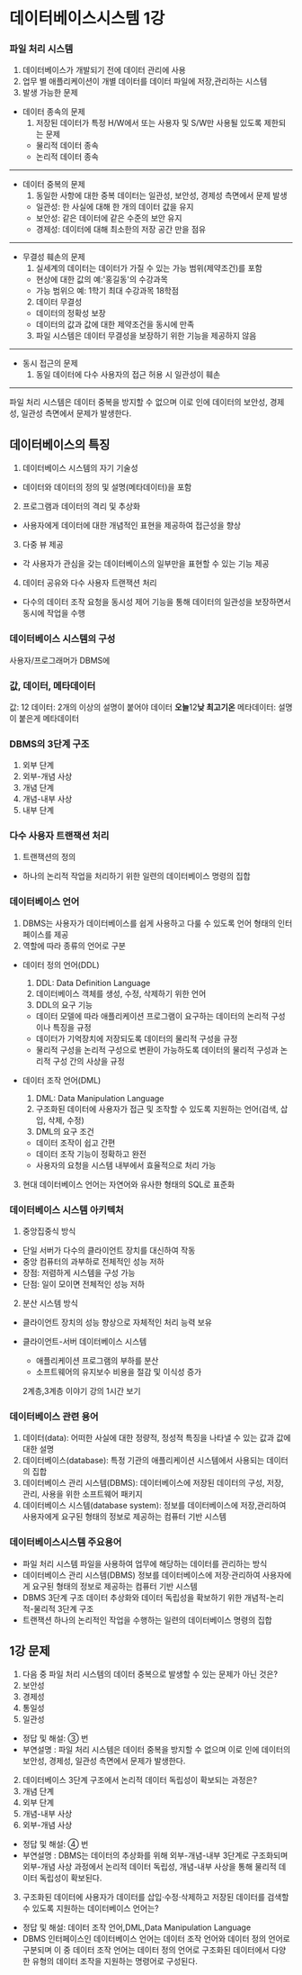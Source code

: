 # 데이터베이스시스템 1강 

### 파일 처리 시스템
1. 데이터베이스가 개발되기 전에 데이터 관리에 사용
2. 업무 별 애플리케이션이 개별 데이터를 데이터 파일에 저장,관리하는 시스템
3. 발생 가능한 문제
  - 데이터 종속의 문제
    1. 저장된 데이터가 특정 H/W에서 또는 사용자 및 S/W만 사용될 있도록 제한되는 문제
    - 물리적 데이터 종속
    - 논리적 데이터 종속
<hr/>

  - 데이터 중복의 문제
    1. 동일한 사항에 대한 중복 데이터는 일관성, 보안성, 경제성 측면에서 문제 발생
    - 일관성: 한 사실에 대해 한 개의 데이터 값을 유지
    - 보안성: 같은 데이터에 같은 수준의 보안 유지
    - 경제성: 데이터에 대해 최소한의 저장 공간 만을 점유
<hr/>

  - 무결성 훼손의 문제
    1. 실세계의 데이터는 데이터가 가질 수 있는 가능 범위(제약조건)를 포함
    - 현상에 대한 값의 예:'홍길동'의 수강과목
    - 가능 범위으 예: 1학기 최대 수강과목 18학점
    2. 데이터 무결성
    - 데이터의 정확성 보장
    - 데이터의 값과 값에 대한 제약조건을 동시에 만족
    3. 파일 시스템은 데이터 무결성을 보장하기 위한 기능을 제공하지 않음
<hr/>

  - 동시 접근의 문제 
    1. 동일 데이터에 다수 사용자의 접근 허용 시 일관성이 훼손 
<hr/>

파일 처리 시스템은 데이터 중복을 방지할 수 없으며 이로 인에 데이터의 보안성, 경제성, 일관성 측면에서 문제가 발생한다.

## 데이터베이스의 특징
1. 데이터베이스 시스템의 자기 기술성
- 데이터와 데이터의 정의 및 설명(메타데이터)을 포함
2. 프로그램과 데이터의 격리 및 추상화
- 사용자에게 데이터에 대한 개념적인 표현을 제공하여 접근성을 향상
3. 다중 뷰 제공
- 각 사용자가 관심을 갖는 데이터베이스의 일부만을 표현할 수 있는 기능 제공
4. 데이터 공유와 다수 사용자 트랜잭션 처리
- 다수의 데이터 조작 요청을 동시성 제어 기능을 통해 데이터의 일관성을 보장하면서 동시에 작업을 수행

### 데이터베이스 시스템의 구성
사용자/프로그래머가 DBMS에 

### 값, 데이터, 메타데이터
값: 12
데이터: 2개의 이상의 설명이 붙어야 데이터 **오늘**12**낮 최고기온**
메타데이터: 설명이 붙은게 메타데이터

### DBMS의 3단계 구조
1. 외부 단계 
2. 외부-개념 사상
3. 개념 단계
4. 개념-내부 사상
5. 내부 단계

### 다수 사용자 트랜잭션 처리
1. 트랜잭션의 정의
- 하나의 논리적 작업을 처리하기 위한 일련의 데이터베이스 명령의 집합

### 데이터베이스 언어
1. DBMS는 사용자가 데이터베이스를 쉽게 사용하고 다룰 수 있도록 언어 형태의 인터페이스를 제공
2. 역할에 따라 종류의 언어로 구분
  - 데이터 정의 언어(DDL)
    1. DDL: Data Definition Language
    2. 데이터베이스 객체를 생성, 수정, 삭제하기 위한 언어
    3. DDL의 요구 기능
    - 데이터 모델에 따라 애플리케이션 프로그램이 요구하는 데이터의 논리적 구성이나 특징을 규정
    - 데이터가 기억장치에 저장되도록 데이터의 물리적 구성을 규정
    - 물리적 구성을 논리적 구성으로 변환이 가능하도록 데이터의 물리적 구성과 논리적 구성 간의 사상을 규정

  - 데이터 조작 언어(DML)
    1. DML: Data Manipulation Language
    2. 구조화된 데이터에 사용자가 접근 및 조작할 수 있도록 지원하는 언어(검색, 삽입, 삭제, 수정)
    3. DML의 요구 조건
    - 데이터 조작이 쉽고 간편
    - 데이터 조작 기능이 정확하고 완전
    - 사용자의 요청을 시스템 내부에서 효율적으로 처리 가능 
3. 현대 데이터베이스 언어는 자연어와 유사한 형태의 SQL로 표준화

### 데이터베이스 시스템 아키텍처
1. 중앙집중식 방식
- 단일 서버가 다수의 클라이언트 장치를 대신하여 작동
- 중앙 컴퓨터의 과부하로 전체적인 성능 저하
- 장점: 저렴하게 시스템을 구성 가능
- 단점: 일이 모이면 전체적인 성능 저하
2. 분산 시스템 방식
- 클라이언트 장치의 성능 향상으로 자체적인 처리 능력 보유
- 클라이언트-서버 데이터베이스 시스템
  - 애플리케이션 프로그램의 부하를 분산
  - 소프트웨어의 유지보수 비용을 절감 및 이식성 증가
  
  2계층,3계층 이야기 강의 1시간 보기
### 데이터베이스 관련 용어
1. 데이터(data): 어떠한 사실에 대한 정량적, 정성적 특징을 나타낼 수 있는 값과 값에 대한 설명
2. 데이터베이스(database): 특정 기관의 애플리케이션 시스템에서 사용되는 데이터의 집합
3. 데이터베이스 관리 시스템(DBMS): 데이터베이스에 저장된 데이터의 구성, 저장, 관리, 사용을 위한 소프트웨어 패키지
4. 데이터베이스 시스템(database system): 정보를 데이터베이스에 저장,관리하여 사용자에게 요구된 형태의 정보로 제공하는 컴퓨터 기반 시스템
### 데이터베이스시스템 주요용어
- 파일 처리 시스템
파일을 사용하여 업무에 해당하는 데이터를 관리하는 방식
- 데이터베이스 관리 시스템(DBMS)
정보를 데이터베이스에 저장·관리하여 사용자에게 요구된 형태의 정보로 제공하는 컴퓨터 기반 시스템
- DBMS 3단계 구조
데이터 추상화와 데이터 독립성을 확보하기 위한 개념적-논리적-물리적 3단계 구조
- 트랜잭션
하나의 논리적인 작업을 수행하는 일련의 데이터베이스 명령의 집합

## 1강 문제
1. 다음 중 파일 처리 시스템의 데이터 중복으로 발생할 수 있는 문제가 아닌 것은?
  1. 보안성
  2. 경제성
  3. 통일성
  4. 일관성

* 정답 및 해설:  ③ 번
* 부연설명 : 파일 처리 시스템은 데이터 중복을 방지할 수 없으며 이로 인에 데이터의 보안성, 경제성, 일관성 측면에서 문제가 발생한다.

2. 데이터베이스 3단계 구조에서 논리적 데이터 독립성이 확보되는 과정은?
  1. 개념 단계
  2. 외부 단계
  3. 개념-내부 사상
  4. 외부-개념 사상

* 정답 및 해설: ④ 번
* 부연설명 : DBMS는 데이터의 추상화를 위해 외부-개념-내부 3단계로 구조화되며 외부-개념 사상 과정에서 논리적 데이터 독립성, 개념-내부 사상을 통해 물리적 데이터 독립성이 확보된다.

3. 구조화된 데이터에 사용자가 데이터를 삽입·수정·삭제하고 저장된 데이터를 검색할 수 있도록 지원하는 데이터베이스 언어는?

* 정답 및 해설:  데이터 조작 언어,DML,Data Manipulation Language
* DBMS 인터페이스인 데이터베이스 언어는 데이터 조작 언어와 데이터 정의 언어로 구분되며 이 중 데이터 조작 언어는 데이터 정의 언어로 구조화된 데이터에서 다양한 유형의 데이터 조작을 지원하는 명령어로 구성된다.